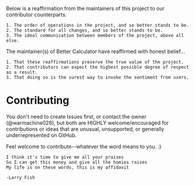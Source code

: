 
Below is a reaffirmation from the maintainers of this project to our contributor counterparts.


    1. The order of operations in the project, and so better stands to be.
    2. The standard for all changes, and so better stands to be.
    3. The ideal communication between members of the project, above all else.

The maintainer(s) of Better Calculator have reaffirmed with honest belief...

    1. That these reaffirmations preserve the true value of the project.
    2. That contributors can expect the highest possible degree of respect as a result.
    3. That doing so is the surest way to invoke the sentiment from users.
    
# Contributing

You don't need to create Issues first, or contact the owner (@warmachine028), but both are HIGHLY welcome/encouraged for contributions or ideas that are unusual, unsupported, or generally underrepresented on GitHub.

Feel welcome to contribute--whatever the word means to you. :)

```
I think it's time to give me all your praises  
So I can get this money and give all the homies raises  
My life is on these words, this is my affidavit

-Larry Fish   
```



    

